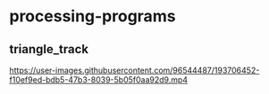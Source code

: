 # processing-programs

## triangle_track
https://user-images.githubusercontent.com/96544487/193706452-f10ef9ed-bdb5-47b3-8039-5b05f0aa92d9.mp4
